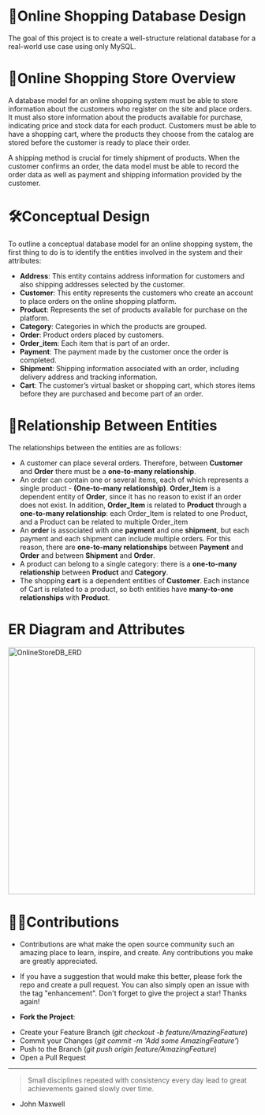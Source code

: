 
# 🛒Online Shopping Database Design
The goal of this project is to create a well-structure relational database for a real-world use case using only MySQL.

# 📝Online Shopping Store Overview
A database model for an online shopping system must be able to store information about the customers who register on the site and place orders. It must also store information about the products available for purchase, indicating price and stock data for each product. Customers must be able to have a shopping cart, where the products they choose from the catalog are stored before the customer is ready to place their order. 

A shipping method is crucial for timely shipment of products. When the customer confirms an order, the data model must be able to record the order data as well as payment and shipping information provided by the customer.

# 🛠Conceptual Design
To outline a conceptual database model for an online shopping system, the first thing to do is to identify the entities involved in the system and their attributes:

* **Address**: This entity contains address information for customers and also shipping addresses selected by the customer.
* **Customer**: This entity represents the customers who create an account to place orders on the online shopping platform.
* **Product**: Represents the set of products available for purchase on the platform.
* **Category**: Categories in which the products are grouped.
* **Order**: Product orders placed by customers.
* **Order_item**: Each item that is part of an order.
* **Payment**: The payment made by the customer once the order is completed.
* **Shipment**: Shipping information associated with an order, including delivery address and tracking information.
* **Cart**: The customer’s virtual basket or shopping cart, which stores items before they are purchased and become part of an order.

# 🔑Relationship Between Entities
The relationships between the entities are as follows:

* A customer can place several orders. Therefore, between **Customer** and **Order** there must be a **one-to-many relationship**.
* An order can contain one or several items, each of which represents a single product - **(One-to-many relationship)**. **Order_Item** is a dependent entity of **Order**, since it has no reason to exist if an order does not exist. In addition, **Order_Item** is related to **Product** through a **one-to-many relationship**: each Order_Item is related to one Product, and a Product can be related to multiple Order_item
* An **order** is associated with one **payment** and one **shipment**, but each payment and each shipment can include multiple orders. For this reason, there are **one-to-many relationships** between **Payment** and **Order** and between **Shipment** and **Order**.
* A product can belong to a single category: there is a **one-to-many relationship** between **Product** and **Category**.
* The shopping **cart** is a dependent entities of **Customer**. Each instance of Cart is related to a product, so both entities have **many-to-one relationships** with **Product**.

# ER Diagram and Attributes
<img width="500" alt="OnlineStoreDB_ERD" src="https://github.com/user-attachments/assets/e499e38f-c5aa-4670-a7b5-43e0c802e2c5" />



# 🤝🏿Contributions
* Contributions are what make the open source community such an amazing place to learn, inspire, and create. Any contributions you make are greatly appreciated.

* If you have a suggestion that would make this better, please fork the repo and create a pull request. You can also simply open an issue with the tag "enhancement". Don't forget to give the project a star! Thanks again!

* **Fork the Project**:
- Create your Feature Branch (*git checkout -b feature/AmazingFeature*)
- Commit your Changes (*git commit -m 'Add some AmazingFeature'*)
- Push to the Branch (*git push origin feature/AmazingFeature*)
- Open a Pull Request

---
>Small disciplines repeated with consistency every day lead to great achievements gained slowly over time. 
- John Maxwell 
